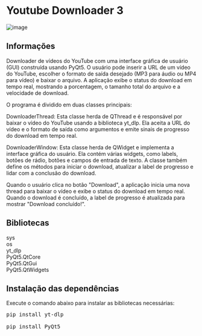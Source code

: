 # Youtube Downloader 3
![image](https://user-images.githubusercontent.com/101942554/226234944-e7fcc281-1f2d-4210-a8f5-9e3ff3833f49.png)

## Informações

Downloader de vídeos do YouTube com uma interface gráfica de usuário (GUI) construída usando PyQt5. O usuário pode inserir a URL de um vídeo do YouTube, escolher o formato de saída desejado (MP3 para áudio ou MP4 para vídeo) e baixar o arquivo. A aplicação exibe o status do download em tempo real, mostrando a porcentagem, o tamanho total do arquivo e a velocidade de download.

O programa é dividido em duas classes principais:

DownloaderThread: Esta classe herda de QThread e é responsável por baixar o vídeo do YouTube usando a biblioteca yt_dlp. Ela aceita a URL do vídeo e o formato de saída como argumentos e emite sinais de progresso do download em tempo real.

DownloaderWindow: Esta classe herda de QWidget e implementa a interface gráfica do usuário. Ela contém várias widgets, como labels, botões de rádio, botões e campos de entrada de texto. A classe também define os métodos para iniciar o download, atualizar a label de progresso e lidar com a conclusão do download.

Quando o usuário clica no botão "Download", a aplicação inicia uma nova thread para baixar o vídeo e exibe o status do download em tempo real. Quando o download é concluído, a label de progresso é atualizada para mostrar "Download concluído!".

## Bibliotecas

sys </br>
os </br>
yt_dlp </br>
PyQt5.QtCore </br>
PyQt5.QtGui </br>
PyQt5.QtWidgets </br>

## Instalação das dependências
Execute o comando abaixo para instalar as bibliotecas necessárias:

<pre>
pip install yt-dlp

pip install PyQt5
</pre>
